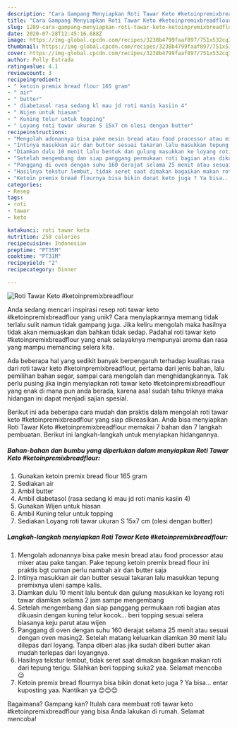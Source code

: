 ```yaml
---
description: "Cara Gampang Menyiapkan Roti Tawar Keto #ketoinpremixbreadflour yang Bikin Ngiler"
title: "Cara Gampang Menyiapkan Roti Tawar Keto #ketoinpremixbreadflour yang Bikin Ngiler"
slug: 1289-cara-gampang-menyiapkan-roti-tawar-keto-ketoinpremixbreadflour-yang-bikin-ngiler
date: 2020-07-28T12:45:16.688Z
image: https://img-global.cpcdn.com/recipes/3238b4799faaf897/751x532cq70/roti-tawar-keto-ketoinpremixbreadflour-foto-resep-utama.jpg
thumbnail: https://img-global.cpcdn.com/recipes/3238b4799faaf897/751x532cq70/roti-tawar-keto-ketoinpremixbreadflour-foto-resep-utama.jpg
cover: https://img-global.cpcdn.com/recipes/3238b4799faaf897/751x532cq70/roti-tawar-keto-ketoinpremixbreadflour-foto-resep-utama.jpg
author: Polly Estrada
ratingvalue: 4.1
reviewcount: 3
recipeingredient:
- " ketoin premix bread flour 165 gram"
- " air"
- " butter"
- " diabetasol rasa sedang kl mau jd roti manis kasiin 4"
- " Wijen untuk hiasan"
- " Kuning telur untuk topping"
- " Loyang roti tawar ukuran S 15x7 cm olesi dengan butter"
recipeinstructions:
- "Mengolah adonannya bisa pake mesin bread atau food processor atau mixer atau pake tangan. Pake tepung ketoin premix bread flour ini praktis bgt cuman perlu nambah air dan butter saja"
- "Intinya masukkan air dan butter sesuai takaran lalu masukkan tepung premixnya uleni sampe kalis."
- "Diamkan dulu 10 menit lalu bentuk dan gulung masukkan ke loyang roti tawar diamkan selama 2 jam sampe mengembang"
- "Setelah mengembang dan siap panggang permukaan roti bagian atas dikuasin dengan kuning telur kocok... beri topping sesuai selera biasanya keju parut atau wijen"
- "Panggang di oven dengan suhu 160 derajat selama 25 menit atau sesuai dengan oven masing2. Setelah matang keluarkan diamkan 30 menit lalu dilepas dari loyang. Tanpa diberi alas jika sudah diberi butter akan mudah terlepas dari loyangnya."
- "Hasilnya tekstur lembut, tidak seret saat dimakan bagaikan makan roti dari tepung terigu. Silahkan beri topping suka2 yaa. Selamat mencoba 😉"
- "Ketoin premix bread flournya bisa bikin donat keto juga ? Ya bisa... entar kuposting yaa. Nantikan ya 😊😊😊"
categories:
- Resep
tags:
- roti
- tawar
- keto

katakunci: roti tawar keto 
nutrition: 258 calories
recipecuisine: Indonesian
preptime: "PT35M"
cooktime: "PT31M"
recipeyield: "2"
recipecategory: Dinner

---
```



![Roti Tawar Keto #ketoinpremixbreadflour](https://img-global.cpcdn.com/recipes/3238b4799faaf897/751x532cq70/roti-tawar-keto-ketoinpremixbreadflour-foto-resep-utama.jpg)

Anda sedang mencari inspirasi resep roti tawar keto #ketoinpremixbreadflour yang unik? Cara menyiapkannya memang tidak terlalu sulit namun tidak gampang juga. Jika keliru mengolah maka hasilnya tidak akan memuaskan dan bahkan tidak sedap. Padahal roti tawar keto #ketoinpremixbreadflour yang enak selayaknya mempunyai aroma dan rasa yang mampu memancing selera kita.

Ada beberapa hal yang sedikit banyak berpengaruh terhadap kualitas rasa dari roti tawar keto #ketoinpremixbreadflour, pertama dari jenis bahan, lalu pemilihan bahan segar, sampai cara mengolah dan menghidangkannya. Tak perlu pusing jika ingin menyiapkan roti tawar keto #ketoinpremixbreadflour yang enak di mana pun anda berada, karena asal sudah tahu triknya maka hidangan ini dapat menjadi sajian spesial.




Berikut ini ada beberapa cara mudah dan praktis dalam mengolah roti tawar keto #ketoinpremixbreadflour yang siap dikreasikan. Anda bisa menyiapkan Roti Tawar Keto #ketoinpremixbreadflour memakai 7 bahan dan 7 langkah pembuatan. Berikut ini langkah-langkah untuk menyiapkan hidangannya.

<!--inarticleads1-->

##### Bahan-bahan dan bumbu yang diperlukan dalam menyiapkan Roti Tawar Keto #ketoinpremixbreadflour:

1. Gunakan  ketoin premix bread flour 165 gram
1. Sediakan  air
1. Ambil  butter
1. Ambil  diabetasol (rasa sedang kl mau jd roti manis kasiin 4)
1. Gunakan  Wijen untuk hiasan
1. Ambil  Kuning telur untuk topping
1. Sediakan  Loyang roti tawar ukuran S 15x7 cm (olesi dengan butter)




<!--inarticleads2-->

##### Langkah-langkah menyiapkan Roti Tawar Keto #ketoinpremixbreadflour:

1. Mengolah adonannya bisa pake mesin bread atau food processor atau mixer atau pake tangan. Pake tepung ketoin premix bread flour ini praktis bgt cuman perlu nambah air dan butter saja
1. Intinya masukkan air dan butter sesuai takaran lalu masukkan tepung premixnya uleni sampe kalis.
1. Diamkan dulu 10 menit lalu bentuk dan gulung masukkan ke loyang roti tawar diamkan selama 2 jam sampe mengembang
1. Setelah mengembang dan siap panggang permukaan roti bagian atas dikuasin dengan kuning telur kocok... beri topping sesuai selera biasanya keju parut atau wijen
1. Panggang di oven dengan suhu 160 derajat selama 25 menit atau sesuai dengan oven masing2. Setelah matang keluarkan diamkan 30 menit lalu dilepas dari loyang. Tanpa diberi alas jika sudah diberi butter akan mudah terlepas dari loyangnya.
1. Hasilnya tekstur lembut, tidak seret saat dimakan bagaikan makan roti dari tepung terigu. Silahkan beri topping suka2 yaa. Selamat mencoba 😉
1. Ketoin premix bread flournya bisa bikin donat keto juga ? Ya bisa... entar kuposting yaa. Nantikan ya 😊😊😊




Bagaimana? Gampang kan? Itulah cara membuat roti tawar keto #ketoinpremixbreadflour yang bisa Anda lakukan di rumah. Selamat mencoba!
